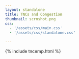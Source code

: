 ```yaml
---
layout: standalone
title: TNCs and Congestion
thumbnail: scrnshot.png
css:
  - '/assets/css/main.css'
  - '/assets/css/standalone.css'

---
```


{% include tncemp.html %}

<script type="application/javascript" src="/bundles/tncemp.js"></script>
